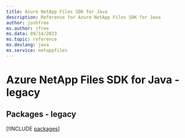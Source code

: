 ```yaml
---
title: Azure NetApp Files SDK for Java
description: Reference for Azure NetApp Files SDK for Java
author: joshfree
ms.author: jfree
ms.data: 09/14/2023
ms.topic: reference
ms.devlang: java
ms.service: netappfiles
---
```

# Azure NetApp Files SDK for Java - legacy
## Packages - legacy
[!INCLUDE [packages](netapp-files-index.md)]